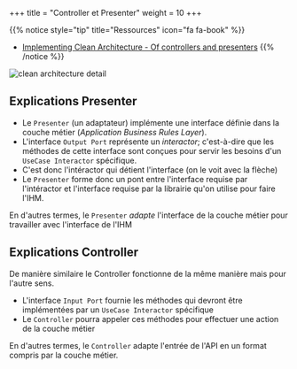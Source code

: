 +++
title = "Controller et Presenter"
weight = 10
+++

{{% notice style="tip" title="Ressources" icon="fa fa-book" %}}

- [Implementing Clean Architecture - Of controllers and presenters](http://www.plainionist.net/Implementing-Clean-Architecture-Controller-Presenter/)
  {{% /notice %}}

![clean architecture detail](../images/clean-details.png)

## Explications Presenter

- Le `Presenter` (un adaptateur) implémente une interface définie dans la couche métier (_Application Business Rules Layer_).
- L'interface `Output Port` représente un _interactor_; c'est-à-dire que les méthodes de cette interface sont conçues pour servir les besoins d'un `UseCase Interactor` spécifique.
- C'est donc l'intéractor qui détient l'interface (on le voit avec la flèche)
- Le `Presenter` forme donc un pont entre l'interface requise par l'intéractor et l'interface requise par la librairie qu'on utilise pour faire l'IHM.

En d'autres termes, le `Presenter` _adapte_ l'interface de la couche métier pour travailler avec l'interface de l'IHM

## Explications Controller

De manière similaire le Controller fonctionne de la même manière mais pour l'autre sens.

- L'interface `Input Port` fournie les méthodes qui devront être implémentées par un `UseCase Interactor` spécifique
- Le `Controller` pourra appeler ces méthodes pour effectuer une action de la couche métier

En d'autres termes, le `Controller` adapte l'entrée de l'API en un format compris par la couche métier.

